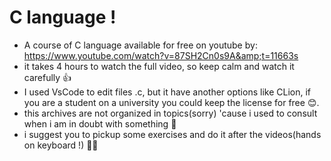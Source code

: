 # C language  ! 

 - A course of C language available for free on youtube by: https://www.youtube.com/watch?v=87SH2Cn0s9A&amp;t=11663s
 - it takes 4 hours to watch the full video, so keep calm and watch it carefully 👍
 - I used VsCode to edit files .c, but it have another options like CLion, if you are a student on a university you could keep the license for free 😊.
 - this archives are not organized in topics(sorry) 'cause i used to consult when i am in doubt with something 🤡
 - i suggest you to pickup some exercises and do it after the videos(hands on keyboard !) 🐱‍👤
